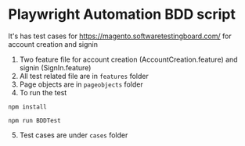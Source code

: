 
# Playwright Automation BDD script

It's has test cases for https://magento.softwaretestingboard.com/ for account creation and signin

1. Two feature file for account creation (AccountCreation.feature) and signin (SignIn.feature) 
2. All test related file are in `features` folder
3. Page objects are in `pageobjects` folder
4. To run the test 

```
npm install

npm run BDDTest
```

5. Test cases are under `cases` folder


